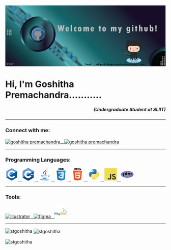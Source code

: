 ### 

<!--
**stgoshitha/stgoshitha** is a ✨ _special_ ✨ repository because its `README.md` (this file) appears on your GitHub profile.

Here are some ideas to get you started:

- 🔭 I’m currently working on ...
- 🌱 I’m currently learning ...
- 👯 I’m looking to collaborate on ...
- 🤔 I’m looking for help with ...
- 💬 Ask me about ...
- 📫 How to reach me: ...
- 😄 Pronouns: ...
- ⚡ Fun fact: ...
-->
<img align="center" src="https://github.com/stgoshitha/stgoshitha/blob/main/covergithub.png" alt="cover" />
<h1 align="left">Hi, I'm Goshitha Premachandra...........</h1>
<h5 align="right">(Undergraduate Student at SLIIT)</h5>
<hr>
<h3 align="left">Connect with me:</h3>
  <p align="left">
    <a href="https://fb.com/goshitha premachandra" target="blank">
      <img align="center" src="https://raw.githubusercontent.com/rahuldkjain/github-profile-readme-generator/master/src/images/icons/Social/facebook.svg" alt="goshitha premachandra" height="30" width="40" />&nbsp;&nbsp;
    </a>
    <a href="https://linkedin.com/in/goshitha premachandra" target="blank">
      <img align="center" src="https://raw.githubusercontent.com/rahuldkjain/github-profile-readme-generator/master/src/images/icons/Social/linked-in-alt.svg" alt="goshitha premachandra" height="30" width="40" />
    </a>
  </p>
<hr>
<h3 align="left">Programming Languages:</h3>
  <a href="https://github.com/stgoshitha/stgoshitha/blob/main/README.md">
    <p align="left"> 
      <img src="https://raw.githubusercontent.com/devicons/devicon/master/icons/c/c-original.svg" alt="c" width="40" height="40"/>&nbsp;&nbsp;
      <img src="https://raw.githubusercontent.com/devicons/devicon/master/icons/cplusplus/cplusplus-original.svg" alt="cplusplus" width="40" height="40"/>&nbsp;&nbsp;
      <img src="https://raw.githubusercontent.com/devicons/devicon/master/icons/java/java-original.svg" alt="java" width="40" height="40"/>&nbsp;&nbsp;
      <img src="https://raw.githubusercontent.com/devicons/devicon/master/icons/css3/css3-original-wordmark.svg" alt="css3" width="40" height="40"/>&nbsp;&nbsp;
      <img src="https://raw.githubusercontent.com/devicons/devicon/master/icons/html5/html5-original-wordmark.svg" alt="html5" width="40" height="40"/>&nbsp;&nbsp;
      <img src="https://raw.githubusercontent.com/devicons/devicon/master/icons/python/python-original.svg" alt="python" width="40" height="40"/>&nbsp;&nbsp;
      <img src="https://raw.githubusercontent.com/devicons/devicon/master/icons/javascript/javascript-original.svg" alt="javascript" width="40" height="40"/>&nbsp;&nbsp;
      <img src="https://raw.githubusercontent.com/devicons/devicon/master/icons/php/php-original.svg" alt="php" width="40" height="40"/>
    </p>
  </a>
<hr>
<h3 align="left">Tools:</h3>
  <a href="https://github.com/stgoshitha/stgoshitha/blob/main/README.md">
    <p aling="right">
      <img src="https://www.vectorlogo.zone/logos/adobe_illustrator/adobe_illustrator-icon.svg" alt="illustrator" width="40" height="40"/>&nbsp;&nbsp;
      <img src="https://www.vectorlogo.zone/logos/figma/figma-icon.svg" alt="figma" width="40" height="40"/>&nbsp;&nbsp;
      <img src="https://raw.githubusercontent.com/devicons/devicon/master/icons/mysql/mysql-original-wordmark.svg" alt="mysql" width="40" height="40"/>
    </p>
  </a>
<hr>
<p><img align="left" src="https://github-readme-stats.vercel.app/api/top-langs?username=stgoshitha&show_icons=true&locale=en&layout=compact" alt="stgoshitha" /></p>
<p>&nbsp;<img align="center" src="https://github-readme-stats.vercel.app/api?username=stgoshitha&show_icons=true&locale=en" alt="stgoshitha" /></p>
<p><img align="center" src="https://github-readme-streak-stats.herokuapp.com/?user=stgoshitha&" alt="stgoshitha" /></p>
